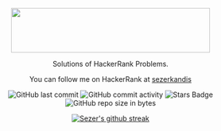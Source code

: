 <p align="center">
	<a href="https://www.hackerrank.com/sezerkandis">
		<img src="https://drive.google.com/uc?export=view&id=1Le2a372T8vzFGbn3mlcfhh17uut3BtG0" width="400" height="90">
	</a>
</p>
<p align="center">
    Solutions of HackerRank Problems.
</p>
<p align="center">
	You can follow me on HackerRank at <a href="https://www.hackerrank.com/sezerkandis"> sezerkandis </a>
</p>


<div align="center">
	
![GitHub last commit](https://img.shields.io/github/last-commit/sezerkandis/Hackerrank)
![GitHub commit activity](https://img.shields.io/github/commit-activity/y/sezerkandis/Hackerrank?color=%23ff9900)
![Stars Badge](https://img.shields.io/github/stars/sezerkandis/Hackerrank)
![GitHub repo size in bytes](https://img.shields.io/github/repo-size/sezerkandis/Hackerrank)

</div>


<div align="center">
	
[![Sezer's github streak](https://github-readme-streak-stats.herokuapp.com/?user=sezerkandis&theme=tokyonight&hide_border=true&date_format=j%20M%5B%20Y%5D&background=0D1117)](https://github.com/DenverCoder1/github-readme-streak-stats)
	
</div>
